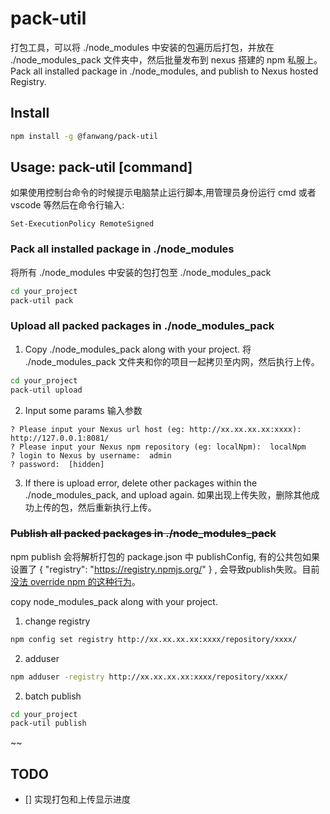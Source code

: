 # pack-util
打包工具，可以将 ./node_modules 中安装的包遍历后打包，并放在 ./node_modules_pack 文件夹中，然后批量发布到 nexus 搭建的 npm 私服上。
Pack all installed package in ./node_modules, and publish to Nexus hosted Registry.

## Install
```sh
npm install -g @fanwang/pack-util
```

## Usage: pack-util [command]
如果使用控制台命令的时候提示电脑禁止运行脚本,用管理员身份运行 cmd 或者 vscode 等然后在命令行输入:
```
Set-ExecutionPolicy RemoteSigned
```
### Pack all installed package in ./node_modules
将所有 ./node_modules 中安装的包打包至 ./node_modules_pack
```sh
cd your_project
pack-util pack
```

### Upload all packed packages in ./node_modules_pack
1. Copy ./node_modules_pack along with your project.
将 ./node_modules_pack 文件夹和你的项目一起拷贝至内网，然后执行上传。
```sh
cd your_project
pack-util upload
```
2. Input some params
输入参数
```
? Please input your Nexus url host (eg: http://xx.xx.xx.xx:xxxx):  http://127.0.0.1:8081/
? Please input your Nexus npm repository (eg: localNpm):  localNpm
? login to Nexus by username:  admin
? password:  [hidden]
```
3. If there is upload error, delete other packages within the ./node_modules_pack, and upload again.
如果出现上传失败，删除其他成功上传的包，然后重新执行上传。

###  ~~Publish all packed packages in ./node_modules_pack~~
npm publish 会将解析打包的 package.json 中 publishConfig, 有的公共包如果设置了 { "registry": "https://registry.npmjs.org/" } , 会导致publish失败。目前[没法 override npm 的这种行为](https://stackoverflow.com/questions/66914753/override-registry-mentioned-in-publishconfig-of-package-json-through-command-lin)。

copy node_modules_pack along with your project.
1. change registry 
```sh
npm config set registry http://xx.xx.xx.xx:xxxx/repository/xxxx/
```
2. adduser
```sh
npm adduser -registry http://xx.xx.xx.xx:xxxx/repository/xxxx/
```
2. batch publish
```sh
cd your_project
pack-util publish
```
~~

## TODO
- [] 实现打包和上传显示进度
